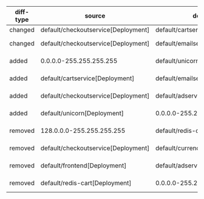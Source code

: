 | diff-type | source | destination | dir1 | dir2 | workloads-diff-info |
|-----------|--------|-------------|------|------|---------------------|
| changed | default/checkoutservice[Deployment] | default/cartservice[Deployment] | TCP 7070 | TCP 8000 |  |
| changed | default/checkoutservice[Deployment] | default/emailservice[Deployment] | TCP 8080 | TCP 8080,9555 |  |
| added | 0.0.0.0-255.255.255.255 | default/unicorn[Deployment] | No Connections | All Connections | added default/unicorn[Deployment] |
| added | default/cartservice[Deployment] | default/emailservice[Deployment] | No Connections | TCP 9555 |  |
| added | default/checkoutservice[Deployment] | default/adservice[Deployment] | No Connections | TCP 9555 |  |
| added | default/unicorn[Deployment] | 0.0.0.0-255.255.255.255 | No Connections | All Connections | added default/unicorn[Deployment] |
| removed | 128.0.0.0-255.255.255.255 | default/redis-cart[Deployment] | All Connections | No Connections |  |
| removed | default/checkoutservice[Deployment] | default/currencyservice[Deployment] | TCP 7000 | No Connections |  |
| removed | default/frontend[Deployment] | default/adservice[Deployment] | TCP 9555 | No Connections |  |
| removed | default/redis-cart[Deployment] | 0.0.0.0-255.255.255.255 | All Connections | No Connections |  |